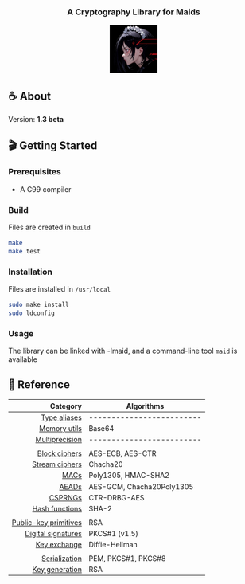 <div align="center">
    <h3 align="center">A Cryptography Library for Maids</h3>
    <a href="https://github.com/reshsix/libmaid">
        <img src="logo.png" width="96" height="96">
    </a>
</div>

## ☕ About
Version: **1.3 beta**

## 🎬 Getting Started

### Prerequisites
- A C99 compiler

### Build
Files are created in `build`
```sh
make
make test
```

### Installation
Files are installed in `/usr/local`
```sh
sudo make install
sudo ldconfig
```

### Usage
The library can be linked with -lmaid, and a command-line tool `maid` is
available

## 📖 Reference
| Category                             | Algorithms                |
| ------------------------------------:|---------------------------|
| [Type aliases](docs/types.md)        | ------------------------- |
| [Memory utils](docs/mem.md)          | Base64                    |
| [Multiprecision](docs/mp.md)         | ------------------------- |
|                                      |                           |
| [Block ciphers](docs/block.md)       | AES-ECB, AES-CTR          |
| [Stream ciphers](docs/stream.md)     | Chacha20                  |
| [MACs](docs/mac.md)                  | Poly1305, HMAC-SHA2       |
| [AEADs](docs/aead.md)                | AES-GCM, Chacha20Poly1305 |
| [CSPRNGs](docs/rng.md)               | CTR-DRBG-AES              |
| [Hash functions](docs/hash.md)       | SHA-2                     |
|                                      |                           |
| [Public-key primitives](docs/pub.md) | RSA                       |
| [Digital signatures](docs/sign.md)   | PKCS#1 (v1.5)             |
| [Key exchange](docs/kex.md)          | Diffie-Hellman            |
|                                      |                           |
| [Serialization](docs/serial.md)      | PEM, PKCS#1, PKCS#8       |
| [Key generation](docs/keygen.md)     | RSA                       |
